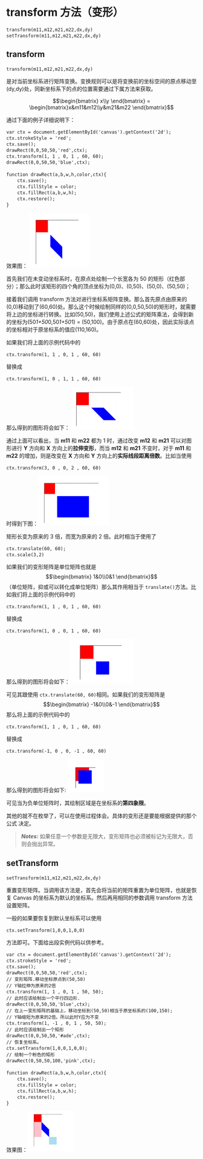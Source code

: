 # transform 方法（变形）


    transform(m11,m12,m21,m22,dx,dy)
    setTransform(m11,m12,m21,m22,dx,dy)

## transform

    transform(m11,m12,m21,m22,dx,dy)

是对当前坐标系进行矩阵变换。变换规则可以是将变换前的坐标空间的原点移动至(dy,dy)处，同新坐标系下的点的位置需要通过下属方法来获取。


$$\begin{bmatrix} x\\y \end{bmatrix} =  \begin{bmatrix}x&m11&m12\\y&m21&m22 \end{bmatrix}$$  


通过下面的例子详细说明下：

    var ctx = document.getElementById('canvas').getContext('2d');
    ctx.strokeStyle = 'red';
    ctx.save();
    drawRect(0,0,50,50,'red',ctx);
    ctx.transform(1, 1 , 0, 1 , 60, 60);
    drawRect(0,0,50,50,'blue',ctx);
    
    function drawRect(a,b,w,h,color,ctx){
        ctx.save();
        ctx.fillStyle = color;
        ctx.fillRect(a,b,w,h);
        ctx.restore();
    }

效果图： ![trans1](trans1.png)

首先我们在未变动坐标系时，在原点处绘制一个长宽各为 50 的矩形（红色部分）；那么此时该矩形的四个角的顶点坐标为(0,0)、(0,50)、(50,0)、(50,50)；

接着我们调用 transform 方法对进行坐标系矩阵变换。那么首先原点由原来的(0,0)移动到了(60,60)处。那么这个时候绘制同样的(0,0,50,50)的矩形时，就需要将上边的坐标进行转换。比如(50,50)，我们使用上述公式的矩阵乘法，会得到新的坐标为(50*1+50*0,50*1+50*1) = (50,100)。由于原点在(60,60)处，因此实际该点的坐标相对于原坐标系的值应(110,160)。

如果我们将上面的示例代码中的 
  
    ctx.transform(1, 1 , 0, 1 , 60, 60)

替换成

    ctx.transform(1, 0 , 1, 1 , 60, 60)
    
那么得到的图形将会如下： ![trans2](trans2.png)

通过上面可以看出，当 **m11** 和 **m22** 都为 1 时，通过改变 **m12** 和 **m21** 可以对图
形进行 **Y** 方向和 **X** 方向上的**拉伸变形**，而当 **m12** 和 **m21** 不变时，对于 **m11** 和 **m22**
的增加，则是改变在 **X** 方向和 **Y** 方向上的**实际线段距离倍数**。比如当使用

    ctx.transform(3, 0 , 0, 2 , 60, 60)

时得到下图：![trans3](trans3.png)

矩形长变为原来的 3 倍，而宽为原来的 2 倍。此时相当于使用了 

    ctx.translate(60, 60);
    ctx.scale(3,2)

如果我们的变形矩阵是单位矩阵也就是 $$\begin{bmatrix} 1&0\\0&1 \end{bmatrix}$$（单位矩阵，抑或可以转化成单位矩阵）那么其作用相当于 `translate()`方法。比如我们将上面的示例代码中的

    ctx.transform(1, 1 , 0, 1 , 60, 60)

替换成

    ctx.transform(1, 0 , 0, 1 , 60, 60)
    
那么得到的图形将会如下：![trans4](trans4.png)

可见其跟使用 `ctx.translate(60, 60)`相同。如果我们的变形矩阵是$$\begin{bmatrix} -1&0\\0&-1 \end{bmatrix}$$ 那么将上面的示例代码中的

    ctx.transform(1, 1 , 0, 1 , 60, 60)

替换成

    ctx.transform(-1, 0 , 0, -1 , 60, 60)
    
那么得到的图形将会如下: ![trans5](trans5.png)

可见当为负单位矩阵时，其绘制区域是在坐标系的**第四象限**。

其他的就不在枚举了，可以在使用过程体会。具体的变形还是要能根据提供的那个公式
决定。

> ***Notes:*** 如果任意一个参数是无限大，变形矩阵也必须被标记为无限大，否则会抛出异常。

## setTransform

    setTransform(m11,m12,m21,m22,dx,dy)

重置变形矩阵。当调用该方法是，首先会将当前的矩阵重置为单位矩阵，也就是恢复 Canvas 的坐标系为默认的坐标系。然后再用相同的参数调用 transform 方法设置矩阵。

一般的如果要恢复到默认坐标系可以使用

    ctx.setTransform(1,0,0,1,0,0)
    
方法即可。下面给出段实例代码以供参考。

    var ctx = document.getElementById('canvas').getContext('2d');
    ctx.strokeStyle = 'red';
    ctx.save();
    drawRect(0,0,50,50,'red',ctx);
    // 变形矩阵.移动坐标原点到(50,50)
    // Y轴拉伸为原来的2倍
    ctx.transform(1, 1 , 0, 1 , 50, 50);
    // 此时应该绘制出一个平行四边形.
    drawRect(0,0,50,50,'blue',ctx);
    // 在上一变形矩阵的基础上，移动坐标到(50,50)相当于原坐标系的(100,150);
    // Y轴缩短为原来的2倍。所以此时Y应为不变
    ctx.transform(1, -1 , 0, 1 , 50, 50);
    // 此时应该绘制出一个矩形
    drawRect(0,0,50,50,'#ade',ctx);
    // 恢复坐标系。
    ctx.setTransform(1,0,0,1,0,0);
    // 绘制一个粉色的矩形
    drawRect(0,50,50,100,'pink',ctx);
    
    function drawRect(a,b,w,h,color,ctx){
        ctx.save();
        ctx.fillStyle = color;
        ctx.fillRect(a,b,w,h);
        ctx.restore();
    }
    
效果图：![trans6](trans6.png)